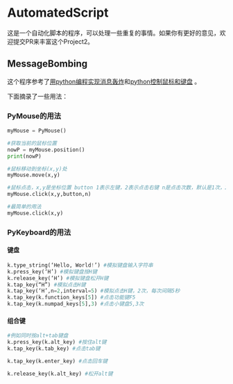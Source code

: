 # AutomatedScript

这是一个自动化脚本的程序，可以处理一些重复的事情。如果你有更好的意见，欢迎提交PR来丰富这个Project2。

## MessageBombing

这个程序参考了[用python编程实现消息轰炸](https://www.xiaohongshu.com/discovery/item/62387b1d000000002103e44e?share_from_user_hidden=true)和[python控制鼠标和键盘](https://www.cnblogs.com/to-red/p/9916668.html) 。

下面摘录了一些用法：

### PyMouse的用法

```python
myMouse = PyMouse()

#获取当前的鼠标位置
nowP = myMouse.position()
print(nowP)

#鼠标移动到坐标(x,y)处
myMouse.move(x,y)

#鼠标点击，x,y是坐标位置 button 1表示左键，2表示点击右键 n是点击次数，默认是1次，2表示双击
myMouse.click(x,y,button,n)

#最简单的用法
myMouse.click(x,y)
```

### PyKeyboard的用法

#### 键盘

```python
k.type_string(‘Hello, World!’) #模拟键盘输入字符串 
k.press_key(‘H’) #模拟键盘按H键 
k.release_key(‘H’) #模拟键盘松开H键 
k.tap_key(“H”) #模拟点击H键 
k.tap_key(‘H’,n=2,interval=5) #模拟点击H键，2次，每次间隔5秒 
k.tap_key(k.function_keys[5]) #点击功能键F5 
k.tap_key(k.numpad_keys[5],3) #点击小键盘5,3次
```

#### 组合键

```python
#例如同时按alt+tab键盘 
k.press_key(k.alt_key) #按住alt键 
k.tap_key(k.tab_key) #点击tab键 

k.tap_key(k.enter_key) #点击回车键

k.release_key(k.alt_key) #松开alt键
```

